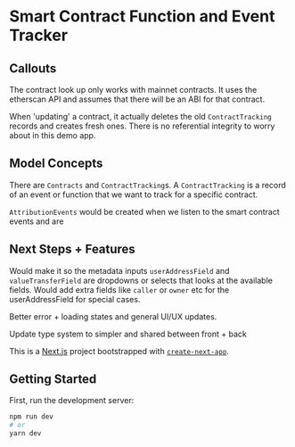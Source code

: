 # Smart Contract Function and Event Tracker

## Callouts

The contract look up only works with mainnet contracts. It uses the etherscan API and assumes that there will be an ABI for that contract.

When 'updating' a contract, it actually deletes the old `ContractTracking` records and creates fresh ones. There is no referential integrity to worry about in this demo app.

## Model Concepts 

There are `Contracts` and `ContractTracking`s. A `ContractTracking` is a record of an event or function that we want to track for a specific contract.

`AttributionEvents` would be created when we listen to the smart contract events and are 

## Next Steps + Features

Would make it so the metadata inputs `userAddressField` and `valueTransferField` are dropdowns or selects that looks at the available fields. Would add extra fields like `caller` or `owner` etc for the userAddressField for special cases.

Better error + loading states and general UI/UX updates.

Update type system to simpler and shared between front + back


This is a [Next.js](https://nextjs.org/) project bootstrapped with [`create-next-app`](https://github.com/vercel/next.js/tree/canary/packages/create-next-app).

## Getting Started

First, run the development server:

```bash
npm run dev
# or
yarn dev
```
